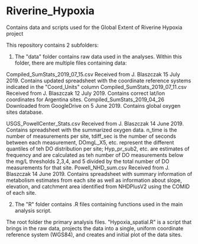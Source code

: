 # Riverine_Hypoxia
Contains data and scripts used for the Global Extent of Riverine Hypoxia project

This repository contains 2 subfolders:
1. The "data" folder contains raw data used in the analyses. Within this folder, there are multiple files containing data:

Compiled_SumStats_2019_07_15.csv		Received from J. Blaszczak 15 July 2019. Contains updated spreadsheet with the coordinate reference systems indicated in the "Coord_Units" column
Compiled_SumStats_2019_07_11.csv		Received from J. Blaszczak 12 July 2019. Contains correct lat/lon coordinates for Argentina sites.
Compiled_SumStats_2019_04_26			Downloaded from GoogleDrive on 5 June 2019. Contains global oxygen sites database.

USGS_PowellCenter_Stats.csv 			Received from J. Blaszczak 14 June 2019. Contains spreadsheet with the summarized oxygen data. n_time is the number of measurements per site, tdiff_sec is the number of seconds between each measurement, DOmgL_X5, etc. represent the different quantiles of teh DO distribution per site; Hyp_pr_sub2, etc. are estimates of frequency and are calculated as teh number of DO measurements below the mg/L thresholds 2,3,4, and 5 divided by the total number of DO measurements for that site. 
Powell_NHD_sum.csv 				Received from J. Blaszczak 14 June 2019. Contains spreadsheet with summary information of metabolism estimates from each site as well as information about slope, elevation, and catchment area identified from NHDPlusV2 using the COMID of each site. 

2. The "R" folder contains .R files containing functions used in the main analysis script.


The root folder the primary analysis files. "Hypoxia_spatial.R" is a script that brings in the raw data, projects the data into a single, uniform coordinate reference system (WGS84), and creates and initial plot of the data sites.
